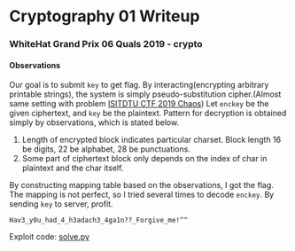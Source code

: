 # Cryptography 01 Writeup

### WhiteHat Grand Prix 06 Quals 2019 - crypto

#### Observations

Our goal is to submit `key` to get flag. By interacting(encrypting arbitrary printable strings), the system is simply pseudo-substitution cipher.(Almost same setting with problem [ISITDTU CTF 2019 Chaos](https://github.com/pcw109550/write-up/tree/master/2019/ISITDTU/Chaos)) Let `enckey` be the given ciphertext, and `key` be the plaintext. Pattern for decryption is obtained simply by observations, which is stated below.

1. Length of encrypted block indicates particular charset. Block length 16 be digits, 22 be alphabet, 28 be punctuations.
2. Some part of ciphertext block only depends on the index of char in plaintext and the char itself.

By constructing mapping table based on the observations, I got the flag. The mapping is not perfect, so I tried several times to decode `enckey`. By sending `key` to server, profit.

```
Hav3_y0u_had_4_h3adach3_4ga1n??_Forgive_me!^^
```

Exploit code: [solve.py](solve.py)
